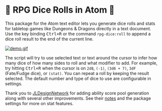 # 🎲 RPG Dice Rolls in Atom 🧙

This package for the Atom text editor lets you generate dice rolls and stats for tabletop games like Dungeons & Dragons directly in a text document. Use the key binding <kbd class="platform-all">Ctrl+R</kbd> or the command `rpg-dice:roll` to append a dice roll result to the end of the current line.

<a href="https://raw.githubusercontent.com/akstuhl/rpg-dice/main/asset/demo.gif" target="_blank">![demo.gif](https://raw.githubusercontent.com/akstuhl/rpg-dice/main/asset/demo.gif)</a>

The script will try to use selected text or text around the cursor to infer how many dice of how many sides to roll and what modifier to add. For example, try hitting <kbd class="platform-all">Ctrl+R</kbd> when the cursor is on `2d8`, `(-1)`, `(3d6 + 7)`, `3dF` (Fate/Fudge dice), or `(stat)`. You can repeat a roll by keeping the result selected. The default number and type of dice to use are configurable in settings.

Thank you to [JLDesignNetwork](https://github.com/JLDesignNetwork) for adding ability score pool generation along with several other improvements. See their [notes](https://github.com/akstuhl/rpg-dice/pull/3#issuecomment-762984940) and the package settings for more on stat features.
